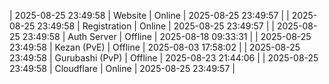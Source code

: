 | 2025-08-25 23:49:58 | Website | Online | 2025-08-25 23:49:57 |
| 2025-08-25 23:49:58 | Registration | Online | 2025-08-25 23:49:57 |
| 2025-08-25 23:49:58 | Auth Server | Offline | 2025-08-18 09:33:31 |
| 2025-08-25 23:49:58 | Kezan (PvE) | Offline | 2025-08-03 17:58:02 |
| 2025-08-25 23:49:58 | Gurubashi (PvP) | Offline | 2025-08-23 21:44:06 |
| 2025-08-25 23:49:58 | Cloudflare | Online | 2025-08-25 23:49:57 |
